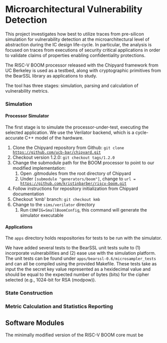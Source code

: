 # Microarchitectural Vulnerability Detection
This project investigates how best to utilize traces from pre-silicon simulation for vulnerability detection at the microarchitectural level of abstraction during the IC design life-cycle.  In particular, the analysis is focused on traces from executions of security critical applications in order to validate claims of properties enabling confidentiality protections.

The RISC-V BOOM processor released with the Chipyard framework from UC Berkeley is used as a testbed, along with cryptographic primitives from the BearSSL library as applications to study.

The tool has three stages: simulation, parsing and calculation of vulnerability metrics.

### Simulation

#### Processor Simulator
The first stage is to simulate the processor-under-test, executing the selected application. We use the Verilator backend, which is a cycle-accurate C++ model of the hardware.

1. Clone the Chipyard repository from Github: <code>git clone https://github.com/ucb-bar/chipyard.git</code>
2. Checkout version 1.2.0: <code>git checkout tags/1.2.0</code>
3. Change the submodule path for the BOOM processor to point to our modified implementation:
    1. Open .gitmodules from the root directory of Chipyard
    2. Under <code>[submodule "generators/boom"]</code>, change to <code>url = https://github.com/kristinbarber/riscv-boom.git</code>
4. Follow instructions for repository initialization from Chipyard documentation
5. Checkout 'kmb' branch: <code>git checkout kmb</code>
6. Change to the <code>sims/verilator</code> directory
    1. Run <code>CONFIG=SmallBoomConfig</code>, this command will generate the simulator executable

#### Applications
The <code>apps</code> directory holds respositories for tests to be run with the simulator.

We have added several tests to the BearSSL unit tests suite to (1) incorporate vulnerabilities and (2) ease use with the simulation platform.
The unit tests can be found under <code>apps/bearssl-0.6/microsampler_tests</code> and can all be compiled using the provided Makefile. These tests take as input the the secret key value represented as a hexidecimal value and should be equal to the expected number of bytes (bits) for the cipher selected (e.g., 1024-bit for RSA (modpow)).

### State Construction
### Metric Calculation and Statistics Reporting

## Software Modules

The minimally modified version of the RISC-V BOOM core must be 
